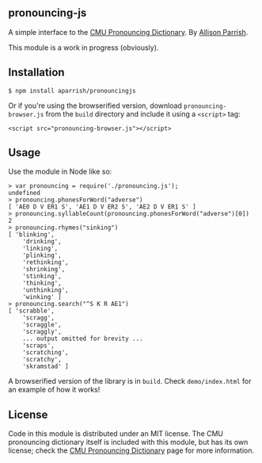pronouncing-js
--------------

A simple interface to the [CMU Pronouncing Dictionary](http://www.speech.cs.cmu.edu/cgi-bin/cmudict). By [Allison Parrish](http://www.decontextualize.com/).

This module is a work in progress (obviously).

Installation
------------

	$ npm install aparrish/pronouncingjs

Or if you're using the browserified version, download `pronouncing-browser.js`
from the `build` directory and include it using a `<script>` tag:

	<script src="pronouncing-browser.js"></script>

Usage
-----

Use the module in Node like so:

	> var pronouncing = require('./pronouncing.js');
	undefined
	> pronouncing.phonesForWord("adverse")
	[ 'AE0 D V ER1 S', 'AE1 D V ER2 S', 'AE2 D V ER1 S' ]
	> pronouncing.syllableCount(pronouncing.phonesForWord("adverse")[0])
	2
	> pronouncing.rhymes("sinking")
	[ 'blinking',
		'drinking',
		'linking',
		'plinking',
		'rethinking',
		'shrinking',
		'stinking',
		'thinking',
		'unthinking',
		'winking' ]
	> pronouncing.search("^S K R AE1")
	[ 'scrabble',
		'scragg',
		'scraggle',
		'scraggly',
		... output omitted for brevity ...
		'scraps',
		'scratching',
		'scratchy',
		'skramstad' ]

A browserified version of the library is in `build`. Check `demo/index.html`
for an example of how it works!

License
-------

Code in this module is distributed under an MIT license. The CMU pronouncing
dictionary itself is included with this module, but has its own license; check
the [CMU Pronouncing Dictionary](http://www.speech.cs.cmu.edu/cgi-bin/cmudict)
page for more information.

